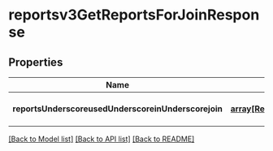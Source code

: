 # reportsv3GetReportsForJoinResponse

## Properties
Name | Type | Description | Notes
------------ | ------------- | ------------- | -------------
**reportsUnderscoreusedUnderscoreinUnderscorejoin** | [**array[Reportsv3ReportUsedInJoin]**](Reportsv3ReportUsedInJoin.md) |  | [optional] [default to null]

[[Back to Model list]](../README.md#documentation-for-models) [[Back to API list]](../README.md#documentation-for-api-endpoints) [[Back to README]](../README.md)


